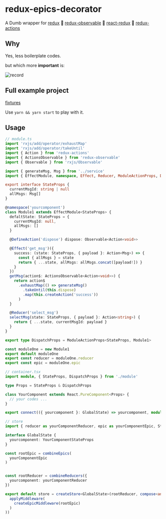# redux-epics-decorator
A Dumb wrapper for [redux](https://github.com/reactjs/redux) 💚 [redux-observable](https://github.com/redux-observable/redux-observable) 💚 [react-redux](https://github.com/reactjs/react-redux) 💚 [redux-actions](https://github.com/reduxactions/redux-actions)

## Why
Yes, less boilerplate codes.


but which more **important** is:

![record](./assets/record.gif)

## Full example project

[fixtures](./test/fixtures)

Use `yarn && yarn start` to play with it.

## Usage

```ts
// module.ts
import 'rxjs/add/operator/exhaustMap'
import 'rxjs/add/operator/takeUntil'
import { Action } from 'redux-actions'
import { ActionsObservable } from 'redux-observable'
import { Observable } from 'rxjs/Observable'

import { generateMsg, Msg } from '../service'
import { EffectModule, namespace, Effect, Reducer, ModuleActionProps, DefineAction } from 'redux-epics-decorator'

export interface StateProps {
  currentMsgId: string | null
  allMsgs: Msg[]
}

@namespace('yourcomponent')
class Module1 extends EffectModule<StateProps> {
  defaltState: StateProps = {
    currentMsgId: null,
    allMsgs: []
  }

  @DefineAction('dispose') dispose: Observable<Action<void>>

  @Effect('get_msg')({
    success: (state: StateProps, { payload }: Action<Msg>) => {
      const { allMsgs } = state
      return { ...state, allMsgs: allMsgs.concat([payload!]) }
    }
  })
  getMsg(action$: ActionsObservable<Action<void>>) {
    return action$
      .exhaustMap(() => generateMsg()
        .takeUntil(this.dispose)
        .map(this.createAction('success'))
      )
  }

  @Reducer('select_msg')
  selectMsg(state: StateProps, { payload }: Action<string>) {
    return { ...state, currentMsgId: payload }
  }
}

export type DispatchProps = ModuleActionProps<StateProps, Module1>

const moduleOne = new Module1
export default moduleOne
export const reducer = moduleOne.reducer
export const epic = moduleOne.epic
```

```ts
// container.tsx
import module, { StateProps, DispatchProps } from './module'

type Props = StateProps & DispatchProps

class YourComponent extends React.PureComponent<Props> {
  // your codes ...
}

export connect(({ yourcomponent }: GlobalState) => yourcomponent, module)(YourComponent)
```

```ts
// store
import { reducer as yourComponentReducer, epic as yourComponentEpic, StateProps as YourComponentStateProps } from './yourcomponent/module'

interface GlobalState {
  yourcomponent: YourComponentStateProps
}

const rootEpic = combineEpics(
  yourComponentEpic
)


const rootReducer = combineReducers({
  yourcomponent: yourComponentReducer
})

export default store = createStore<GlobalState>(rootReducer, compose<any>(
  applyMiddleware(
    createEpicMiddleware(rootEpic)
  )
))

```
